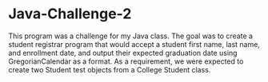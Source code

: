 # Java-Challenge-2
This program was a challenge for my Java class. The goal was to create a student registrar program
that would accept a student first name, last name, and enrollment date, and output their expected 
graduation date using GregorianCalendar as a format. As a requirement, we were expected to create two 
Student test objects from a College Student class. 

